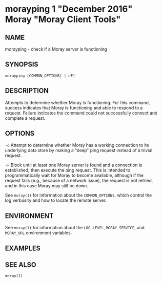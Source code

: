 # morayping 1 "December 2016" Moray "Moray Client Tools"

## NAME

morayping - check if a Moray server is functioning

## SYNOPSIS

`morayping [COMMON_OPTIONS] [-dF]`

## DESCRIPTION

Attempts to determine whether Moray is functioning.  For this command, success
indicates that Moray is functioning and able to respond to a request.  Failure
indicates the command could not successfully connect and complete a request.

## OPTIONS

`-d`
  Attempt to determine whether Moray has a working connection to its
  underlying data store by making a "deep" ping request instead of a trivial
  request.

`-F`
  Block until at least one Moray server is found and a connection is
  established, then execute the ping request.  This is intended to
  programmatically wait for Moray to become available, although if the request
  fails (e.g., because of a network issue), the request is not retried, and in
  this case Moray may still be down.

See `moray(1)` for information about the `COMMON_OPTIONS`, which control
the log verbosity and how to locate the remote server.

## ENVIRONMENT

See `moray(1)` for information about the `LOG_LEVEL`, `MORAY_SERVICE`, and
`MORAY_URL` environment variables.

## EXAMPLES

<!-- XXX -->

## SEE ALSO

`moray(1)`
